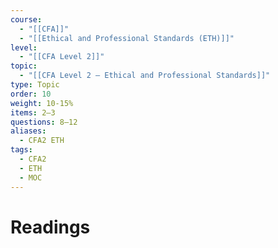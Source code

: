 ```yaml
---
course:
  - "[[CFA]]"
  - "[[Ethical and Professional Standards (ETH)]]"
level:
  - "[[CFA Level 2]]"
topic:
  - "[[CFA Level 2 — Ethical and Professional Standards]]"
type: Topic
order: 10
weight: 10-15%
items: 2–3
questions: 8–12
aliases:
  - CFA2 ETH
tags:
  - CFA2
  - ETH
  - MOC
---
```

# Readings